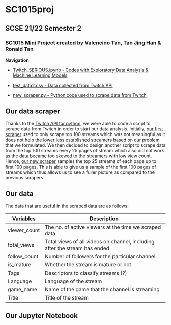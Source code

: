 # SC1015proj

## SCSE 21/22 Semester 2

### SC1015 Mini Project created by Valencino Tan, Tan Jing Han & Ronald Tan


**Navigation**

  - [Twitch_SERIOUS.ipynb - Codes with Exploratory Data Analysis & Machine Learning Models](https://github.com/whysilon/SC1015proj/edit/main/README.md#our-jupyter-notebook)

  - [test_data2.csv - Data collected from Twitch API](https://github.com/whysilon/SC1015proj/edit/main/README.md#our-data)

  - [new_scraper.py - Python code used to scrape data from Twitch](https://github.com/whysilon/SC1015proj/edit/main/README.md#our-data-scraper)

## Our data scraper

Thanks to the [Twitch API for python](https://github.com/Teekeks/pyTwitchAPI), we were able to code a script to scrape data from Twitch in order to start our data analysis. Initially, [our first scraper](./twitch_api.py) used to only scrape top 100 streams which was not meaningful as it does not help the lower less established streamers based on our problem that we formulated. We then decided to design another script to scrape data from the top 100 streams every 25 pages of stream which also did not work as the data became too skewed to the streamers with low view count. Hence, [our new scraper](./new_scraper.py) samples the top 25 streams of each page up to first 100 pages. This is able to give us a sample of the first 100 pages of streams which thus allows us to see a fuller picture as compared to the previous scrapers

## Our data

The data that are useful in the scraped data are as follows:

| Variables | Description |
| --- | --- |
| viewer_count | The no. of active viewers at the time we scraped data |
| total_views | Total views of all videos on channel, including after the stream has ended |
| follow_count | Number of followers for the particular channel|
| is_mature | Whether the stream is mature or not |
| Tags | Descriptors to classify streams (?) |
| Language | Language of the stream |
| game_name | Name of the game that the channel is streaming |
| Title | Title of the stream |

## Our Jupyter Notebook



